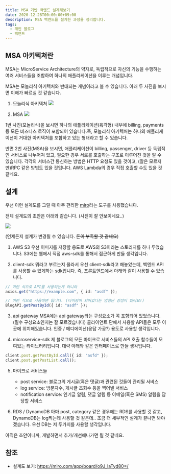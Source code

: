 ```yaml
---
title: MSA 기반 백엔드 설계해보기
date: 2020-12-28T00:00:00+09:00
description: MSA 백엔드를 설계한 과정을 정리합니다.
tags:
  - 개인 블로그
  - 백엔드
---
```


## MSA 아키텍쳐란

MSA는 MicroService Architecture의 약자로, 독립적으로 자신의 기능을 수행하는 여러 서비스들을 조합하여 하나의 애플리케이션을 이루는 개념입니다.

MSA는 모놀리식 아키텍처와 반대되는 개념이라고 볼 수 있습니다. 아래 두 사진을 보시면 이해가 빠르실 것 같습니다.

1. 모놀리식 아키텍처
   ![](./images/posts/2020-12-28-msa-backend/monolithic.png)

2. MSA
   ![](./images/posts/2020-12-28-msa-backend/msa.png)

1번 사진(모놀리식)을 보시면 하나의 애플리케이션(육각형) 내부에 billing, payments 등 모든 비즈니스 로직이 포함되어 있습니다.즉, 모놀리식 아키텍처는 하나의 애플리케이션이 거대한 아키텍처를 포함하고 있는 형태라고 할 수 있습니다.

반면 2번 사진(MSA)을 보시면, 애플리케이션이 billing, passenger, driver 등 독립적인 서비스로 나누어져 있고, 필요한 경우 서로를 호출하는 구조로 이루어진 것을 알 수 있습니다. 각각의 서비스간 통신하는 방법은 HTTP 요청도 있을 것이고, (잘은 모르지만)RPC 같은 방법도 있을 것입니다. AWS Lambda의 경우 직접 호출할 수도 있을 것 같네요.

## 설계

우선 이런 설계도를 그릴 때 아주 편리한 [miro](https://miro.com)라는 도구를 사용했습니다.

전체 설계도의 초안은 아래와 같습니다. (사진이 잘 안보이네요..)

![](./images/posts/2020-12-28-msa-backend/diagram.png)

(언제든지 설계가 변경될 수 있습니다. ~~돈이 부족할 것 같네요~~)

1. AWS S3
   우선 이미지를 저장할 용도로 AWS의 S3이라는 스토리지를 하나 두었습니다. S3에는 웹에서 직접 aws-sdk를 통해서 접근하게 만들 생각입니다.

2. client-sdk
   뭐라고 부르는지 몰라서 우선 client-sdk라고 해놓았는데, 백엔드 API를 사용할 수 있게하는 sdk입니다. 즉, 프론트엔드에서 아래와 같이 사용할 수 있습니다.

```typescript
// 이런 식으로 API를 사용하는게 아니라
axios.get("https://example.com", { id: "asdf" });

// 이런 식으로 사용하면 됩니다. (타이핑이 되어있다는 엄청난 장점이 있어요!)
BlogAPI.getPostById({ id: "asdf" });
```

3. api gateway
   MSA에는 api gateway라는 구성요소가 꼭 포함되어 있었습니다.(필수 구성요소인지는 잘 모르겠습니다) 클라이언트 단에서 사용할 API들은 모두 이곳에 위치해있습니다. 인증 / 메디에이션(응답 가공?) 용도로 사용할 생각입니다.

4. microservice-sdk
   제 블로그의 모든 마이크로 서비스들의 API 호출 함수들이 모여있는 라이브러리입니다. 대략 아래와 같은 인터페이스로 만들 생각입니다.

```typescript
client.post.getPostById.call({ id: "asfd" });
client.post.getPostList.call();
```

5. 마이크로 서비스들

   - post service: 블로그의 게시글(혹은 댓글)과 관련된 것들이 관리될 서비스
   - log service: 방문자수, 게시글 조회수 등을 찍어낼 서비스
   - notification service: 인기글 알림, 댓글 알림 등 이메일(혹은 SMS) 알림을 담당할 서비스

6. RDS / DynamoDB
   아마 post, category 같은 경우에는 RDS를 사용할 것 같고, DynamoDB는 log찍는데 사용할 것 같은데.. 조금 더 세부적인 설계가 끝나면 봐야겠습니다. 우선 DB는 저 두가지를 사용할 생각입니다.

아직은 초안이니까, 개발하면서 추가/개선해나가면 될 것 같네요.

## 참조

- 설계도 보기: https://miro.com/app/board/o9J_laTyd80=/
